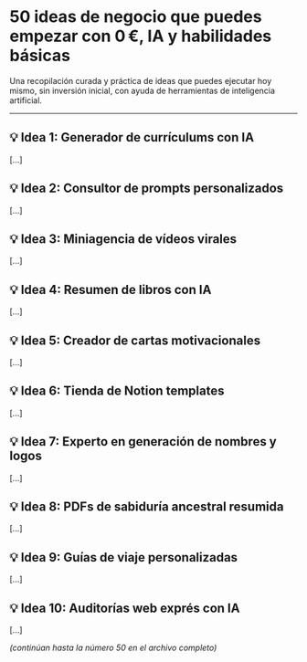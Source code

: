 # 50 ideas de negocio que puedes empezar con 0 €, IA y habilidades básicas

Una recopilación curada y práctica de ideas que puedes ejecutar hoy mismo, sin inversión inicial, con ayuda de herramientas de inteligencia artificial.

---

## 💡 Idea 1: Generador de currículums con IA
[...]

## 💡 Idea 2: Consultor de prompts personalizados
[...]

## 💡 Idea 3: Miniagencia de vídeos virales
[...]

## 💡 Idea 4: Resumen de libros con IA
[...]

## 💡 Idea 5: Creador de cartas motivacionales
[...]

## 💡 Idea 6: Tienda de Notion templates
[...]

## 💡 Idea 7: Experto en generación de nombres y logos
[...]

## 💡 Idea 8: PDFs de sabiduría ancestral resumida
[...]

## 💡 Idea 9: Guías de viaje personalizadas
[...]

## 💡 Idea 10: Auditorías web exprés con IA
[...]

_(continúan hasta la número 50 en el archivo completo)_
